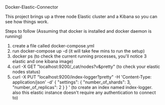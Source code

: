 Docker-Elastic-Connector

This project brings up a three node Elastic cluster and a Kibana so you can see how things work.

Steps to follow (Assuming that docker is installed and docker daemon is running)


1. create a file called docker-compose.yml  
2. run docker-compose up -d (it will take few mins to run the setup)
3. docker ps (to check the current running processes, you'll notice 3 elastic and one kibana image)
4. curl -X GET "localhost:9200/_cat/nodes?v&pretty" (to check your elastic nodes status)
5. curl -X PUT "localhost:9200/index-logger?pretty" -H 'Content-Type: application/json' -d'
   {
     "settings": {
       "number_of_shards": 3,
       "number_of_replicas": 2
     }
   }
   '
   (to create an index named index-logger. also this elastic instance doesn't require any authentication to connect to)


